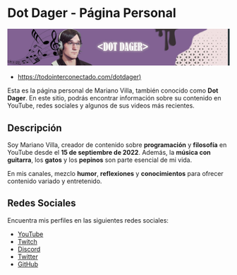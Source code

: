 # Dot Dager - Página Personal

![banner_youtube](./assets/images/banner_youtube.jpg)

- [https://todointerconectado.com/dotdager)](https://todointerconectado.com/dotdager)

Esta es la página personal de Mariano Villa, también conocido como **Dot Dager**. En este sitio, podrás encontrar información sobre su contenido en YouTube, redes sociales y algunos de sus videos más recientes.

## Descripción

Soy Mariano Villa, creador de contenido sobre **programación** y **filosofía** en YouTube desde el **15 de septiembre de 2022**. Además, la **música con guitarra**, los **gatos** y los **pepinos** son parte esencial de mi vida.

En mis canales, mezclo **humor**, **reflexiones** y **conocimientos** para ofrecer contenido variado y entretenido.

## Redes Sociales

Encuentra mis perfiles en las siguientes redes sociales:

- [YouTube](https://www.youtube.com/@DagerLive)
- [Twitch](https://www.twitch.tv/dagerxiv)
- [Discord](https://discord.com/invite/4NFk6TamAB)
- [Twitter](https://twitter.com/Dager_32)
- [GitHub](https://github.com/MarianoVilla)
